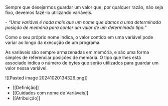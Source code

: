 Sempre que desejarmos guardar um valor que, por qualquer razão, não seja fixo, devemos fazê-lo utilizando variáveis.

_- “Uma variável é nada mais que um nome que damos a uma determinada posição de memória para conter um valor de um determinado tipo.”_

Como o seu próprio nome indica, o valor contido em uma variável pode variar ao longo da execução de um programa.

As variáveis são sempre armazenadas em memória, e são uma forma simples de referenciar posições de memória. O tipo que lhes está associado indica o número de bytes que serão utilizados para guardar um valor nessa variável.

![[Pasted image 20241020134326.png]]

- [[Definição]]
- [[Cuidados com nome de Variáveis]]
- [[Atribuição]]